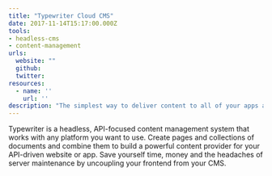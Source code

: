 ```yaml
---
title: "Typewriter Cloud CMS"
date: 2017-11-14T15:17:00.000Z
tools:
- headless-cms
- content-management
urls:
  website: ""
  github:
  twitter:
resources:
  - name: ''
    url: ''
description: "The simplest way to deliver content to all of your apps and websites"
---
```

Typewriter is a headless, API-focused content management system that works with any platform you want to use. Create pages and collections of documents and combine them to build a powerful content provider for your API-driven website or app. Save yourself time, money and the headaches of server maintenance by uncoupling your frontend from your CMS.
